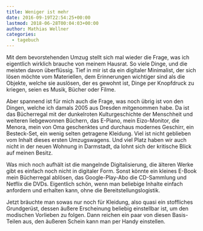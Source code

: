 ```yaml
---
title: Weniger ist mehr
date: 2016-09-19T22:54:25+00:00
lastmod: 2018-06-28T00:04:03+00:00
author: Mathias Wellner
categories:
  - tagebuch
---
```

Mit dem bevorstehenden Umzug stellt sich mal wieder die Frage, was ich eigentlich wirklich brauche von meinem Hausrat. So viele Dinge, und die 
meisten davon überflüssig. Tief in mir ist da ein digitaler Minimalist, der sich lösen möchte vom Materiellen, dem Erinnerungen wichtiger sind 
als die Objekte, welche sie auslösen, der es gewohnt ist, Dinge per Knopfdruck zu kriegen, seien es Musik, Bücher oder Filme. 

Aber spannend ist für mich auch die Frage, was noch übrig ist von den Dingen, welche ich damals 2005 aus Dresden mitgenommen habe. Da ist das 
Bücherregal mit der dunkelroten Kulturgeschichte der Menschheit und weiteren liebgewonnen Büchern, das E-Piano, mein Eizo-Monitor, die Menora, 
mein von Oma geschenktes und durchaus modernes Geschirr, ein Besteck-Set, ein wenig selten getragene Kleidung. Viel ist nicht geblieben vom 
Inhalt dieses ersten Umzugswagens. Und viel Platz haben wir auch nicht in der neuen Wohnung in Darmstadt, da lohnt sich der kritische Blick 
auf meinen Besitz. 

Was mich noch aufhält ist die mangelnde Digitalisierung, die älteren Werke gibt es einfach noch nicht in digitaler Form. Sonst könnte ein kleines 
E-Book mein Bücherregal ablösen, das Google-Play-Abo die CD-Sammlung und Netflix die DVDs. Eigentlich schön, 
wenn man beliebige Inhalte einfach anfordern und erhalten kann, ohne die Bereitstellungslogistik. 

Jetzt bräuchte man sowas nur noch für Kleidung, also quasi ein stoffliches Grundgerüst, dessen äußere Erscheinung beliebig einstellbar ist, 
um den modischen Vorlieben zu folgen. Dann reichen ein paar von diesen Basis-Teilen aus, den äußeren Schein kann man per Handy einstellen.